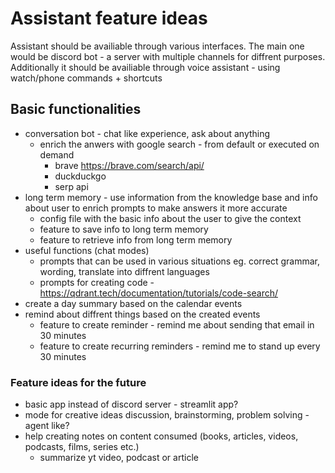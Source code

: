 # Assistant feature ideas
Assistant should be availiable through various interfaces.
The main one would be discord bot - a server with multiple channels for diffrent purposes.
Additionally it should be availiable through voice assistant - using watch/phone commands + shortcuts

## Basic functionalities
- conversation bot - chat like experience, ask about anything
    - enrich the anwers with google search - from default or executed on demand
        - brave https://brave.com/search/api/
        - duckduckgo
        - serp api
- long term memory - use information from the knowledge base and info about user to enrich prompts to make answers it more accurate
    - config file with the basic info about the user to give the context
    - feature to save info to long term memory
    - feature to retrieve info from long term memory
- useful functions (chat modes)
    - prompts that can be used in various situations eg. correct grammar, wording, translate into diffrent languages
    - prompts for creating code - https://qdrant.tech/documentation/tutorials/code-search/
- create a day summary based on the calendar events
- remind about diffrent things based on the created events
    - feature to create reminder - remind me about sending that email in 30 minutes
    - feature to create recurring reminders - remind me to stand up every 30 minutes

### Feature ideas for the future
- basic app instead of discord server - streamlit app?
- mode for creative ideas discussion, brainstorming, problem solving - agent like?
- help creating notes on content consumed (books, articles, videos, podcasts, films, series etc.)
    - summarize yt video, podcast or article
